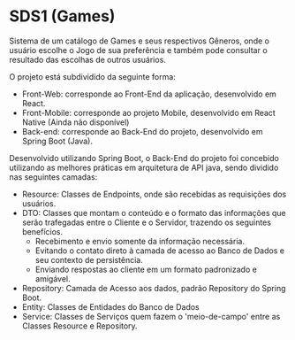 # SDS1 (Games)

Sistema de um catálogo de Games e seus respectivos Gêneros, onde o usuário escolhe o Jogo de sua preferência e também pode consultar o resultado das escolhas de outros usuários.

O projeto está subdividido da seguinte forma:

- Front-Web: corresponde ao Front-End da aplicação, desenvolvido em React.
- Front-Mobile: corresponde ao projeto Mobile, desenvolvido em React Native (Ainda não disponível)
- Back-end: corresponde ao Back-End do projeto, desenvolvido em Spring Boot (Java).

Desenvolvido utilizando Spring Boot, o Back-End do projeto foi concebido utilizando as melhores práticas em arquitetura de API java, sendo dividido nas seguintes camadas:

- Resource: Classes de Endpoints, onde são recebidas as requisições dos usuários.
- DTO: Classes que montam o conteúdo e o formato das informações que serão trafegadas entre o Cliente e o Servidor, trazendo os seguintes benefícios.
  - Recebimento e envio somente da informação necessária.
  - Evitando o contato direto à camada de acesso ao Banco de Dados e seu contexto de persistência.
  - Enviando respostas ao cliente em um formato padronizado e amigável.
- Repository: Camada de Acesso aos dados, padrão Repository do Spring Boot.
- Entity: Classes de Entidades do Banco de Dados
- Service: Classes de Serviços quem fazem o 'meio-de-campo' entre as Classes Resource e Repository.
